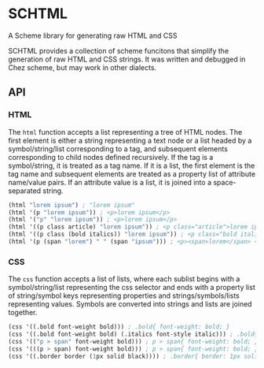 # SCHTML
A Scheme library for generating raw HTML and CSS

SCHTML provides a collection of scheme funcitons that simplify the generation of raw HTML and CSS strings. It was written and debugged in Chez scheme, but may work in other dialects.

## API

### HTML

The `html` function accepts a list representing a tree of HTML nodes. The first element is either a string representing a text node or a list headed by a symbol/string/list corresponding to a tag, and subsequent elements corresponding to child nodes defined recursively. If the tag is a symbol/string, it is treated as a tag name. If it is a list, the first element is the tag name and subsequent elements are treated as a property list of attribute name/value pairs. If an attribute value is a list, it is joined into a space-separated string. 

```scheme
(html "lorem ipsum") ; "lorem ipsum"
(html '(p "lorem ipsum")) ; <p>lorem ipsum</p>
(html '("p" "lorem ipsum")) ; <p>lorem ipsum</p>
(html '((p class article) "lorem ipsum")) ; <p class="article">lorem ipsum</p>
(html '((p class (bold italics)) "lorem ipsum")) ; <p class="bold italics">lorem ipsum</p>
(html '(p (span "lorem") " " (span "ipsum"))) ; <p><span>lorem</span> <span>ipsum</span></p>
```

### CSS

The `css` function accepts a list of lists, where each sublist begins with a symbol/string/list representing the css selector and ends with a property list of string/symbol keys representing properties and strings/symbols/lists representing values. Symbols are converted into strings and lists are joined together.

```scheme
(css '((.bold font-weight bold))) ; .bold{ font-weight: bold; }
(css '((.bold font-weight bold) (.italics font-style italic))) ; .bold{ font-weight: bold; } .italics { font-style: italic; }
(css '(("p > span" font-weight bold))) ; p > span{ font-weight: bold; }
(css '(((p > span) font-weight bold))) ; p > span{ font-weight: bold; }
(css '((.border border (1px solid black)))) ; .border{ border: 1px solid black }
```